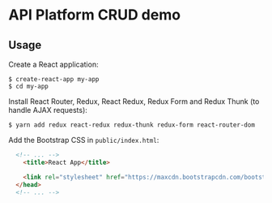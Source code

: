 # API Platform CRUD demo

## Usage

Create a React application:

    $ create-react-app my-app
    $ cd my-app

Install React Router, Redux, React Redux, Redux Form and Redux Thunk (to handle AJAX requests):

    $ yarn add redux react-redux redux-thunk redux-form react-router-dom

Add the Bootstrap CSS in `public/index.html`:

```html
  <!-- ... -->
    <title>React App</title>

    <link rel="stylesheet" href="https://maxcdn.bootstrapcdn.com/bootstrap/3.3.7/css/bootstrap.min.css" integrity="sha384-BVYiiSIFeK1dGmJRAkycuHAHRg32OmUcww7on3RYdg4Va+PmSTsz/K68vbdEjh4u" crossorigin="anonymous">
  </head>
  <!-- ... -->
```
